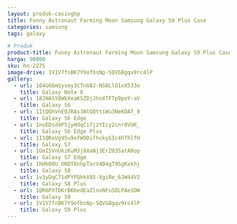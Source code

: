 ```yaml
---
layout: produk-casinghp
title: Funny Astronaut Farming Moon Samsung Galaxy S9 Plus Case
categories: samsung
tags: galaxy

# Produk
product-title: Funny Astronaut Farming Moon Samsung Galaxy S9 Plus Case
harga: 90000
sku: hn-2275
image-drive: 1V1V7fnBK7Y9ofbsNp-SQVGBgqv9rc4lP
gallery:
  - url: 164G66mGysmy3CTnGBJ-NSOLlO1xX5J3o
    title: Galaxy Note 8
  - url: 18JNASY8WbXeaKSZDjJhnXTFTp9poY-aV
    title: Galaxy S6
  - url: 1ItQQhVnE0JRAsJWtGQttiWu3NeKDAf_0
    title: Galaxy S6 Edge
  - url: 1noEDsd4P5jyWdqCifjzYIcy2cnr8VUK_
    title: Galaxy S6 Edge Plus
  - url: 1I1QRxUg95u9efW9DifhckyGIc4hThlfH
    title: Galaxy S7
  - url: 1GmI5VnUkiKuMJj8XaNj3ErZ035atARop
    title: Galaxy S7 Edge
  - url: 1hHh0OU_ORDT8nhpTorV4B4gT9SgKxkhj
    title: Galaxy S8
  - url: 1v3yDqC71dPYPQhkX85-XgiRe_6JW44V2
    title: Galaxy S8 Plus
  - url: 1QR6PXfDKrBKkedEaZlovNFuSDLPAeSOW
    title: Galaxy S9
  - url: 1V1V7fnBK7Y9ofbsNp-SQVGBgqv9rc4lP
    title: Galaxy S9 Plus
---
```

